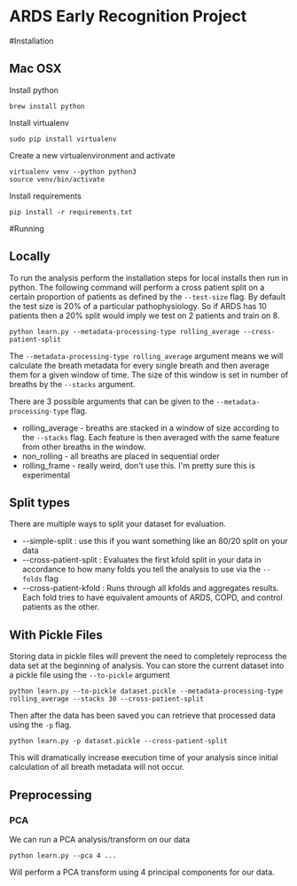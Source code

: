 # ARDS Early Recognition Project

#Installation
## Mac OSX
Install python

    brew install python

Install virtualenv

    sudo pip install virtualenv

Create a new virtualenvironment and activate

    virtualenv venv --python python3
    source venv/bin/activate

Install requirements

    pip install -r requirements.txt

#Running
## Locally
To run the analysis perform the installation steps for local installs then run in
python. The following command will perform a cross patient split on a certain proportion
of patients as defined by the `--test-size` flag. By default the test size is 20% of
a particular pathophysiology. So if ARDS has 10 patients then a 20% split would imply
we test on 2 patients and train on 8.

    python learn.py --metadata-processing-type rolling_average --cross-patient-split

The `--metadata-processing-type rolling_average` argument means we will calculate the breath metadata for
every single breath and then average them for a given window of time. The size of
this window is set in number of breaths by the `--stacks` argument.

There are 3 possible arguments that can be given to the `--metadata-processing-type` flag.

 * rolling_average - breaths are stacked in a window of size according to the `--stacks` flag. Each feature is then averaged with the same feature from other breaths in the window.
 * non_rolling - all breaths are placed in sequential order
 * rolling_frame - really weird, don't use this. I'm pretty sure this is experimental

## Split types
There are multiple ways to split your dataset for evaluation.

 * --simple-split : use this if you want something like an 80/20 split on your data
 * --cross-patient-split : Evaluates the first kfold split in your data in accordance to how many folds you tell the analysis to use via the `--folds` flag
 * --cross-patient-kfold : Runs through all kfolds and aggregates results. Each fold tries to have equivalent amounts of ARDS, COPD, and control patients as the other.

## With Pickle Files
Storing data in pickle files will prevent the need to completely reprocess the data
set at the beginning of analysis. You can store the current dataset into a pickle
file using the `--to-pickle` argument

    python learn.py --to-pickle dataset.pickle --metadata-processing-type rolling_average --stacks 30 --cross-patient-split

Then after the data has been saved you can retrieve that processed data using the
`-p` flag.

    python learn.py -p dataset.pickle --cross-patient-split

This will dramatically increase execution time of your analysis since initial calculation
of all breath metadata will not occur.

## Preprocessing
### PCA
We can run a PCA analysis/transform on our data

    python learn.py --pca 4 ...

Will perform a PCA transform using 4 principal components for our data.

